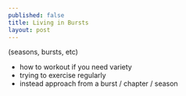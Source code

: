 ```yaml
---
published: false
title: Living in Bursts
layout: post
---
```

(seasons, bursts, etc)

- how to workout if you need variety
- trying to exercise regularly
- instead approach from a burst / chapter / season

